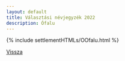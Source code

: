 ```yaml
---
layout: default
title: Választási névjegyzék 2022
description: Ófalu
---
```


{% include settlementHTMLs/OOfalu.html %}

[Vissza](../)
